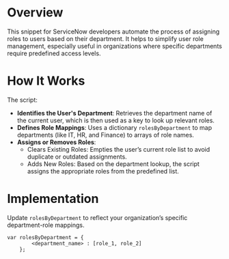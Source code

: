 # Overview
This snippet for ServiceNow developers automate the process of assigning roles to users based on their department. It helps to simplify user role management, especially useful in organizations where specific departments require predefined access levels. 


# How It Works
The script:
- **Identifies the User's Department**: Retrieves the department name of the current user, which is then used as a key to look up relevant roles.
- **Defines Role Mappings**: Uses a dictionary `rolesByDepartment` to map departments (like IT, HR, and Finance) to arrays of role names.
- **Assigns or Removes Roles**:
    - Clears Existing Roles: Empties the user’s current role list to avoid duplicate or outdated assignments.
    - Adds New Roles: Based on the department lookup, the script assigns the appropriate roles from the predefined list.
    
# Implementation

Update `rolesByDepartment` to reflect your organization’s specific department-role mappings.
```
var rolesByDepartment = {
        <department_name> : [role_1, role_2]
    };
```